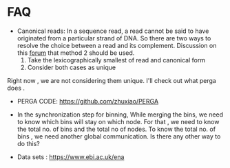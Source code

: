 # FAQ

* Canonical reads: In a sequence read, a read cannot be said to have originated from a particular strand of DNA. So there are two ways to resolve the choice between a read and its complement. Discussion on this [forum](https://www.biostars.org/p/153170/) that method 2 should be used.
    1. Take the lexicographically smallest of read and canonical form
    2. Consider both cases as unique
    
 Right now , we are not considering them unique. I'll check out what perga does . 
 
* PERGA CODE: https://github.com/zhuxiao/PERGA
 
* In the synchronization step for binning, While merging the bins, we need to know which bins will stay on which node. For that , we need to know the total no. of bins and the total no of nodes. To know the total no. of bins , we need another global communication. Is there any other way to do this?

* Data sets : https://www.ebi.ac.uk/ena

 
<!--stackedit_data:
eyJoaXN0b3J5IjpbODA4NTQwNDExXX0=
-->